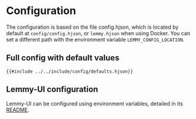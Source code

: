# Configuration

The configuration is based on the file config.hjson, which is located by default at `config/config.hjson`, or `lemmy.hjson` when using Docker. You can set a different path with the environment variable `LEMMY_CONFIG_LOCATION`.

## Full config with default values

```hjson
{{#include ../../include/config/defaults.hjson}}
```

## Lemmy-UI configuration

Lemmy-UI can be configured using environment variables, detailed in its [README](https://github.com/LemmyNet/lemmy-ui#readme).
